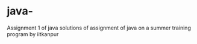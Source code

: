# java-
Assignment 1 of java
solutions of assignment of java on  a summer training program by iitkanpur
